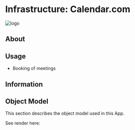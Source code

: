 # Infrastructure: Calendar.com

![logo](http://tiof.click/TIOFWikiHeader)

## About

## Usage

* Booking of meetings

## Information

## Object Model

This section describes the object model used in this App.

See render here:

